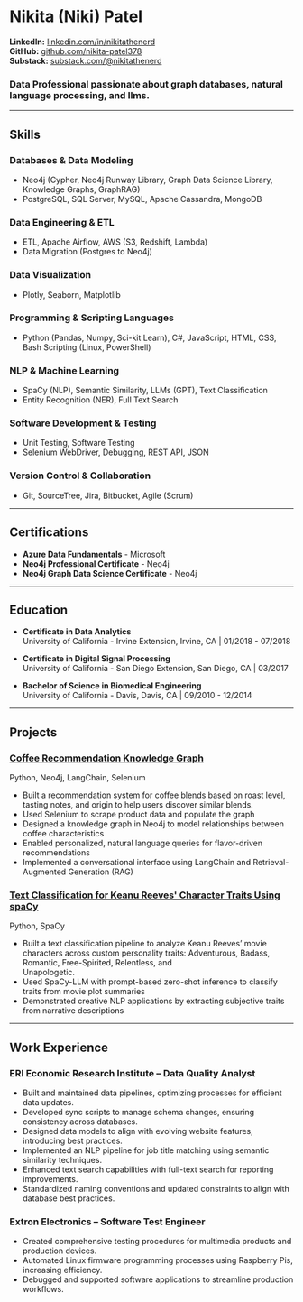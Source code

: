 # Nikita (Niki) Patel

**LinkedIn:** [linkedin.com/in/nikitathenerd](https://linkedin.com/in/nikitathenerd)  
**GitHub:** [github.com/nikita-patel378](https://github.com/nikita-patel378)  
**Substack:** [substack.com/@nikitathenerd](https://substack.com/@nikitathenerd)

### Data Professional passionate about graph databases, natural language processing, and llms.

---

## Skills

### Databases & Data Modeling
- Neo4j (Cypher, Neo4j Runway Library, Graph Data Science Library, Knowledge Graphs, GraphRAG)  
- PostgreSQL, SQL Server, MySQL, Apache Cassandra, MongoDB  

### Data Engineering & ETL
- ETL, Apache Airflow, AWS (S3, Redshift, Lambda)  
- Data Migration (Postgres to Neo4j)  

### Data Visualization
- Plotly, Seaborn, Matplotlib  

### Programming & Scripting Languages
- Python (Pandas, Numpy, Sci-kit Learn), C#, JavaScript, HTML, CSS, Bash Scripting (Linux, PowerShell)  

### NLP & Machine Learning
- SpaCy (NLP), Semantic Similarity, LLMs (GPT), Text Classification  
- Entity Recognition (NER), Full Text Search  

### Software Development & Testing
- Unit Testing, Software Testing  
- Selenium WebDriver, Debugging, REST API, JSON  

### Version Control & Collaboration
- Git, SourceTree, Jira, Bitbucket, Agile (Scrum)

---

## Certifications
- **Azure Data Fundamentals** - Microsoft  
- **Neo4j Professional Certificate** - Neo4j  
- **Neo4j Graph Data Science Certificate** - Neo4j  

---

## Education
- **Certificate in Data Analytics**  
  University of California - Irvine Extension, Irvine, CA | 01/2018 - 07/2018  

- **Certificate in Digital Signal Processing**  
  University of California - San Diego Extension, San Diego, CA | 03/2017  

- **Bachelor of Science in Biomedical Engineering**  
  University of California - Davis, Davis, CA | 09/2010 - 12/2014  

---

## Projects

### [Coffee Recommendation Knowledge Graph](https://github.com/nikita-patel378/caffeinatedgraph)
Python, Neo4j, LangChain, Selenium
- Built a recommendation system for coffee blends based on roast level, tasting notes, and origin to help users discover similar blends.
- Used Selenium to scrape product data and populate the graph
- Designed a knowledge graph in Neo4j to model relationships between coffee characteristics
- Enabled personalized, natural language queries for flavor-driven recommendations
- Implemented a conversational interface using LangChain and Retrieval-Augmented Generation (RAG)
 

### [Text Classification for Keanu Reeves' Character Traits Using spaCy](https://github.com/nikita-patel378/keanutraitclassification)
Python, SpaCy
- Built a text classification pipeline to analyze Keanu Reeves’ movie characters across custom personality traits: Adventurous, Badass, Romantic, Free-Spirited, Relentless, and     
  Unapologetic.
- Used SpaCy-LLM with prompt-based zero-shot inference to classify traits from movie plot summaries
- Demonstrated creative NLP applications by extracting subjective traits from narrative descriptions


---

## Work Experience

### ERI Economic Research Institute – Data Quality Analyst
- Built and maintained data pipelines, optimizing processes for efficient data updates.  
- Developed sync scripts to manage schema changes, ensuring consistency across databases.  
- Designed data models to align with evolving website features, introducing best practices.  
- Implemented an NLP pipeline for job title matching using semantic similarity techniques.  
- Enhanced text search capabilities with full-text search for reporting improvements.  
- Standardized naming conventions and updated constraints to align with database best practices.  

### Extron Electronics – Software Test Engineer
- Created comprehensive testing procedures for multimedia products and production devices.  
- Automated Linux firmware programming processes using Raspberry Pis, increasing efficiency.  
- Debugged and supported software applications to streamline production workflows.  
